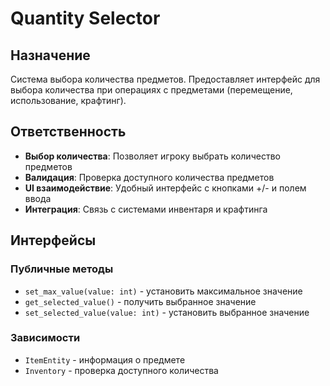 # Quantity Selector

## Назначение
Система выбора количества предметов. Предоставляет интерфейс для выбора количества при операциях с предметами (перемещение, использование, крафтинг).

## Ответственность
- **Выбор количества**: Позволяет игроку выбрать количество предметов
- **Валидация**: Проверка доступного количества предметов
- **UI взаимодействие**: Удобный интерфейс с кнопками +/- и полем ввода
- **Интеграция**: Связь с системами инвентаря и крафтинга

## Интерфейсы

### Публичные методы
- `set_max_value(value: int)` - установить максимальное значение
- `get_selected_value()` - получить выбранное значение
- `set_selected_value(value: int)` - установить выбранное значение

### Зависимости
- `ItemEntity` - информация о предмете
- `Inventory` - проверка доступного количества 